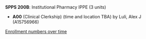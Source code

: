 **SPPS 200B**: Institutional Pharmacy IPPE (3 units)

- **A00** (Clinical Clerkship) (time and location TBA) by Luli, Alex J (A15756966)

[Enrollment numbers over time](./SPPS200B.tsv)
